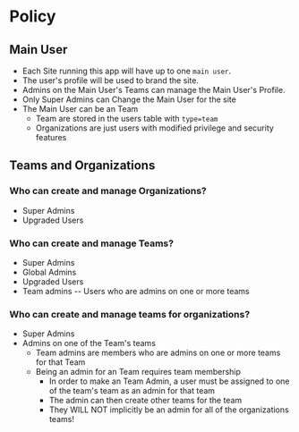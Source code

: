 # Policy

## Main User

* Each Site running this app will have up to one `main user`.
* The user's profile will be used to brand the site.
* Admins on the Main User's Teams can manage the Main User's Profile.
* Only Super Admins can Change the Main User for the site
* The Main User can be an Team
  * Team are stored in the users table with `type=team`
  * Organizations are just users with modified privilege and security features

## Teams and Organizations

### Who can create and manage Organizations?

* Super Admins
* Upgraded Users

### Who can create and manage Teams?

* Super Admins
* Global Admins
* Upgraded Users
* Team admins -- Users who are admins on one or more teams

### Who can create and manage teams for organizations?

* Super Admins
* Admins on one of the Team's teams
  * Team admins are members who are admins on one or more teams for that Team
  * Being an admin for an Team requires team membership
    * In order to make an Team Admin, a user must be assigned to one of the team's team as an admin for that team
    * The admin can then create other teams for the team
    * They WILL NOT implicitly be an admin for all of the organizations teams!

